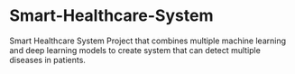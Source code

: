# Smart-Healthcare-System
Smart Healthcare System
Project that combines multiple machine learning and deep learning models to create system that can detect multiple diseases in patients.
